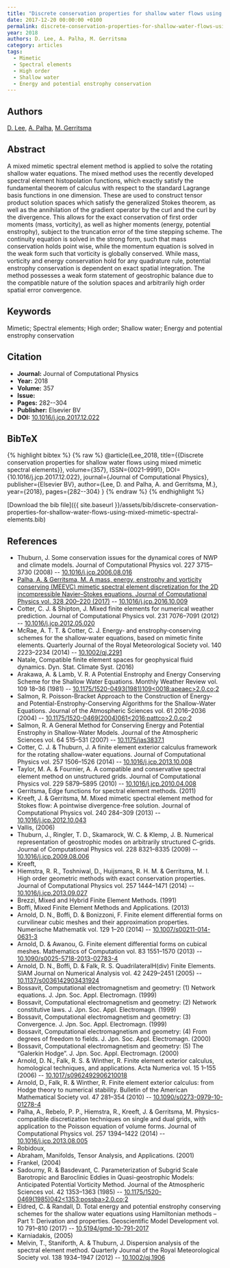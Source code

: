 ```yaml
---
title: "Discrete conservation properties for shallow water flows using mixed mimetic spectral elements"
date: 2017-12-20 00:00:00 +0100
permalink: discrete-conservation-properties-for-shallow-water-flows-using-mixed-mimetic-spectral-elements
year: 2018
authors: D. Lee, A. Palha, M. Gerritsma
category: articles
tags:
  - Mimetic
  - Spectral elements
  - High order
  - Shallow water
  - Energy and potential enstrophy conservation
---
```

 
## Authors
[D. Lee](authors/d-lee), [A. Palha](authors/a-palha), [M. Gerritsma](authors/m-gerritsma)
 
## Abstract
A mixed mimetic spectral element method is applied to solve the rotating shallow water equations. The mixed method uses the recently developed spectral element histopolation functions, which exactly satisfy the fundamental theorem of calculus with respect to the standard Lagrange basis functions in one dimension. These are used to construct tensor product solution spaces which satisfy the generalized Stokes theorem, as well as the annihilation of the gradient operator by the curl and the curl by the divergence. This allows for the exact conservation of first order moments (mass, vorticity), as well as higher moments (energy, potential enstrophy), subject to the truncation error of the time stepping scheme. The continuity equation is solved in the strong form, such that mass conservation holds point wise, while the momentum equation is solved in the weak form such that vorticity is globally conserved. While mass, vorticity and energy conservation hold for any quadrature rule, potential enstrophy conservation is dependent on exact spatial integration. The method possesses a weak form statement of geostrophic balance due to the compatible nature of the solution spaces and arbitrarily high order spatial error convergence.
 
## Keywords
Mimetic; Spectral elements; High order; Shallow water; Energy and potential enstrophy conservation
 
## Citation
- **Journal:** Journal of Computational Physics
- **Year:** 2018
- **Volume:** 357
- **Issue:** 
- **Pages:** 282--304
- **Publisher:** Elsevier BV
- **DOI:** [10.1016/j.jcp.2017.12.022](https://doi.org/10.1016/j.jcp.2017.12.022)
 
## BibTeX
{% highlight bibtex %}
{% raw %}
@article{Lee_2018,
  title={{Discrete conservation properties for shallow water flows using mixed mimetic spectral elements}},
  volume={357},
  ISSN={0021-9991},
  DOI={10.1016/j.jcp.2017.12.022},
  journal={Journal of Computational Physics},
  publisher={Elsevier BV},
  author={Lee, D. and Palha, A. and Gerritsma, M.},
  year={2018},
  pages={282--304}
}
{% endraw %}
{% endhighlight %}
 
[Download the bib file]({{ site.baseurl }}/assets/bib/discrete-conservation-properties-for-shallow-water-flows-using-mixed-mimetic-spectral-elements.bib)
 
## References
- Thuburn, J. Some conservation issues for the dynamical cores of NWP and climate models. Journal of Computational Physics vol. 227 3715–3730 (2008) -- [10.1016/j.jcp.2006.08.016](https://doi.org/10.1016/j.jcp.2006.08.016)
- [Palha, A. & Gerritsma, M. A mass, energy, enstrophy and vorticity conserving (MEEVC) mimetic spectral element discretization for the 2D incompressible Navier–Stokes equations. Journal of Computational Physics vol. 328 200–220 (2017)](a-mass-energy-enstrophy-and-vorticity-conserving-meevc-mimetic-spectral-element-discretization-for-the-2d-incompressible-navier-stokes-equations) -- [10.1016/j.jcp.2016.10.009](https://doi.org/10.1016/j.jcp.2016.10.009)
- Cotter, C. J. & Shipton, J. Mixed finite elements for numerical weather prediction. Journal of Computational Physics vol. 231 7076–7091 (2012) -- [10.1016/j.jcp.2012.05.020](https://doi.org/10.1016/j.jcp.2012.05.020)
- McRae, A. T. T. & Cotter, C. J. Energy‐ and enstrophy‐conserving schemes for the shallow‐water equations, based on mimetic finite elements. Quarterly Journal of the Royal Meteorological Society vol. 140 2223–2234 (2014) -- [10.1002/qj.2291](https://doi.org/10.1002/qj.2291)
- Natale, Compatible finite element spaces for geophysical fluid dynamics. Dyn. Stat. Climate Syst. (2016)
- Arakawa, A. & Lamb, V. R. A Potential Enstrophy and Energy Conserving Scheme for the Shallow Water Equations. Monthly Weather Review vol. 109 18–36 (1981) -- [10.1175/1520-0493(1981)109<0018:apeaec>2.0.co;2](https://doi.org/10.1175/1520-0493(1981)109<0018:apeaec>2.0.co;2)
- Salmon, R. Poisson-Bracket Approach to the Construction of Energy- and Potential-Enstrophy-Conserving Algorithms for the Shallow-Water Equations. Journal of the Atmospheric Sciences vol. 61 2016–2036 (2004) -- [10.1175/1520-0469(2004)061<2016:pattco>2.0.co;2](https://doi.org/10.1175/1520-0469(2004)061<2016:pattco>2.0.co;2)
- Salmon, R. A General Method for Conserving Energy and Potential Enstrophy in Shallow-Water Models. Journal of the Atmospheric Sciences vol. 64 515–531 (2007) -- [10.1175/jas3837.1](https://doi.org/10.1175/jas3837.1)
- Cotter, C. J. & Thuburn, J. A finite element exterior calculus framework for the rotating shallow-water equations. Journal of Computational Physics vol. 257 1506–1526 (2014) -- [10.1016/j.jcp.2013.10.008](https://doi.org/10.1016/j.jcp.2013.10.008)
- Taylor, M. A. & Fournier, A. A compatible and conservative spectral element method on unstructured grids. Journal of Computational Physics vol. 229 5879–5895 (2010) -- [10.1016/j.jcp.2010.04.008](https://doi.org/10.1016/j.jcp.2010.04.008)
- Gerritsma, Edge functions for spectral element methods. (2011)
- Kreeft, J. & Gerritsma, M. Mixed mimetic spectral element method for Stokes flow: A pointwise divergence-free solution. Journal of Computational Physics vol. 240 284–309 (2013) -- [10.1016/j.jcp.2012.10.043](https://doi.org/10.1016/j.jcp.2012.10.043)
- Vallis, (2006)
- Thuburn, J., Ringler, T. D., Skamarock, W. C. & Klemp, J. B. Numerical representation of geostrophic modes on arbitrarily structured C-grids. Journal of Computational Physics vol. 228 8321–8335 (2009) -- [10.1016/j.jcp.2009.08.006](https://doi.org/10.1016/j.jcp.2009.08.006)
- Kreeft,
- Hiemstra, R. R., Toshniwal, D., Huijsmans, R. H. M. & Gerritsma, M. I. High order geometric methods with exact conservation properties. Journal of Computational Physics vol. 257 1444–1471 (2014) -- [10.1016/j.jcp.2013.09.027](https://doi.org/10.1016/j.jcp.2013.09.027)
- Brezzi, Mixed and Hybrid Finite Element Methods. (1991)
- Boffi, Mixed Finite Element Methods and Applications. (2013)
- Arnold, D. N., Boffi, D. & Bonizzoni, F. Finite element differential forms on curvilinear cubic meshes and their approximation properties. Numerische Mathematik vol. 129 1–20 (2014) -- [10.1007/s00211-014-0631-3](https://doi.org/10.1007/s00211-014-0631-3)
- Arnold, D. & Awanou, G. Finite element differential forms on cubical meshes. Mathematics of Computation vol. 83 1551–1570 (2013) -- [10.1090/s0025-5718-2013-02783-4](https://doi.org/10.1090/s0025-5718-2013-02783-4)
- Arnold, D. N., Boffi, D. & Falk, R. S. QuadrilateralH(div) Finite Elements. SIAM Journal on Numerical Analysis vol. 42 2429–2451 (2005) -- [10.1137/s0036142903431924](https://doi.org/10.1137/s0036142903431924)
- Bossavit, Computational electromagnetism and geometry: (1) Network equations. J. Jpn. Soc. Appl. Electromagn. (1999)
- Bossavit, Computational electromagnetism and geometry: (2) Network constitutive laws. J. Jpn. Soc. Appl. Electromagn. (1999)
- Bossavit, Computational electromagnetism and geometry: (3) Convergence. J. Jpn. Soc. Appl. Electromagn. (1999)
- Bossavit, Computational electromagnetism and geometry: (4) From degrees of freedom to fields. J. Jpn. Soc. Appl. Electromagn. (2000)
- Bossavit, Computational electromagnetism and geometry: (5) The “Galerkin Hodge”. J. Jpn. Soc. Appl. Electromagn. (2000)
- Arnold, D. N., Falk, R. S. & Winther, R. Finite element exterior calculus, homological techniques, and applications. Acta Numerica vol. 15 1–155 (2006) -- [10.1017/s0962492906210018](https://doi.org/10.1017/s0962492906210018)
- Arnold, D., Falk, R. & Winther, R. Finite element exterior calculus: from Hodge theory to numerical stability. Bulletin of the American Mathematical Society vol. 47 281–354 (2010) -- [10.1090/s0273-0979-10-01278-4](https://doi.org/10.1090/s0273-0979-10-01278-4)
- Palha, A., Rebelo, P. P., Hiemstra, R., Kreeft, J. & Gerritsma, M. Physics-compatible discretization techniques on single and dual grids, with application to the Poisson equation of volume forms. Journal of Computational Physics vol. 257 1394–1422 (2014) -- [10.1016/j.jcp.2013.08.005](https://doi.org/10.1016/j.jcp.2013.08.005)
- Robidoux,
- Abraham, Manifolds, Tensor Analysis, and Applications. (2001)
- Frankel, (2004)
- Sadourny, R. & Basdevant, C. Parameterization of Subgrid Scale Barotropic and Baroclinic Eddies in Quasi-geostrophic Models: Anticipated Potential Vorticity Method. Journal of the Atmospheric Sciences vol. 42 1353–1363 (1985) -- [10.1175/1520-0469(1985)042<1353:possba>2.0.co;2](https://doi.org/10.1175/1520-0469(1985)042<1353:possba>2.0.co;2)
- Eldred, C. & Randall, D. Total energy and potential enstrophy conserving schemes for the shallow water equations using Hamiltonian methods – Part 1: Derivation and properties. Geoscientific Model Development vol. 10 791–810 (2017) -- [10.5194/gmd-10-791-2017](https://doi.org/10.5194/gmd-10-791-2017)
- Karniadakis, (2005)
- Melvin, T., Staniforth, A. & Thuburn, J. Dispersion analysis of the spectral element method. Quarterly Journal of the Royal Meteorological Society vol. 138 1934–1947 (2012) -- [10.1002/qj.1906](https://doi.org/10.1002/qj.1906)

